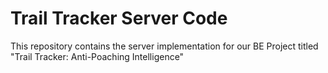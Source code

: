 # Trail Tracker Server Code
This repository contains the server implementation for our BE Project titled "Trail Tracker: Anti-Poaching Intelligence" 

